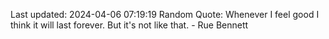Last updated: 2024-04-06 07:19:19
Random Quote: Whenever I feel good I think it will last forever. But it's not like that. - Rue Bennett
